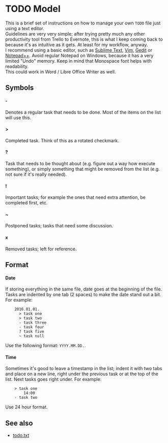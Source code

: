 # TODO Model

This is a brief set of instructions on how to manage your own `TODO` file just using a text editor.  
Guidelines are very very simple; after trying pretty much any other productivity tool from Trello to Evernote, this is what I keep coming back to because it's as intuitive as it gets. At least for my workflow, anyway.  
I recommend using a basic editor, such as [Sublime Text](http://www.sublimetext.com/), [Vim](http://www.vim.org/), [Gedit](https://wiki.gnome.org/Apps/Gedit) or [Notepad++](https://notepad-plus-plus.org/). Avoid regular Notepad on Windows, because it has a very limited "Undo" memory. Keep in mind that Monospace font helps with readability.  
This could work in Word / Libre Office Writer as well.

## Symbols

#### -

Denotes a regular task that needs to be done. Most of the items on the list will use this.

#### >

Completed task. Think of this as a rotated checkmark.

#### ?

Task that needs to be thought about (e.g. figure out a way how execute something), or simply something that might be removed from the list (e.g. not sure if it's really needed).

#### !

Important tasks; for example the ones that need extra attention, be completed first, etc.

#### ~

Postponed tasks; tasks that need some discussion.

#### x

Removed tasks; left for reference.

## Format

#### Date

If storing everything in the same file, date goes at the beginning of the file. Tasks are indented by one tab (2 spaces) to make the date stand out a bit. For example:

        2016.01.01.
          > task one
          > task two
          - task three
          - task four
          ? task five
          ~ task null

Use the following format: `YYYY.MM.DD.`.

#### Time

Sometimes it's good to leave a timestamp in the list; indent it with two tabs and place on a new line, right under the previous task or at the top of the list. Next tasks goes right under. For example:

        > task one
            14:00
        - task two

Use 24 hour format.

## See also

- [todo.txt](http://todotxt.com/)
